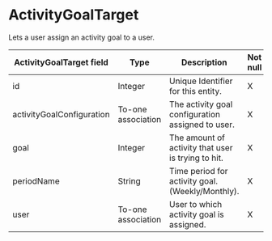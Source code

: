 # ActivityGoalTarget

Lets a user assign an activity goal to a user.

| **ActivityGoalTarget field** | **Type** | **Description** | **Not null** | **Read-only** |
| --- | --- | --- | --- | --- |
| id | Integer | Unique Identifier for this entity. | X | X |
| activityGoalConfiguration | To-one association | The activity goal configuration assigned to user. | X | |
| goal | Integer | The amount of activity that user is trying to hit. | X | |
| periodName | String | Time period for activity goal. (Weekly/Monthly). | X | |
| user | To-one association | User to which activity goal is assigned. | X  | | |

